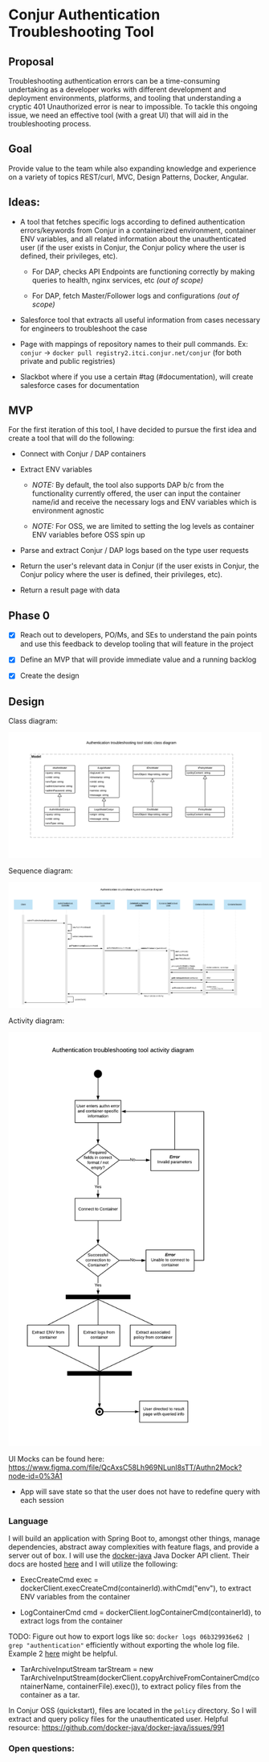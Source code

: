 # Conjur Authentication Troubleshooting Tool

## Proposal

Troubleshooting authentication errors can be a time-consuming undertaking as a developer works with different development 
and deployment environments, platforms, and tooling that understanding a cryptic 401 Unauthorized error is near to impossible. 
To tackle this ongoing issue, we need an effective tool (with a great UI) that will aid in the troubleshooting process.

## Goal

Provide value to the team while also expanding knowledge and experience on a variety of topics REST/curl, MVC, Design 
Patterns, Docker, Angular.

## Ideas:

- A tool that fetches specific logs according to defined authentication errors/keywords from Conjur in a containerized 
environment, container ENV variables, and all related information about the unauthenticated user (if the user exists in 
Conjur, the Conjur policy where the user is defined, their privileges, etc).
    
    - For DAP, checks API Endpoints are functioning correctly by making queries to health, nginx services, etc _(out of scope)_
    
    - For DAP, fetch Master/Follower logs and configurations  _(out of scope)_
 
- Salesforce tool that extracts all useful information from cases necessary for engineers to troubleshoot the case

- Page with mappings of repository names to their pull commands. Ex: `conjur` → `docker pull registry2.itci.conjur.net/conjur` (for both private and public registries)

- Slackbot where if you use a certain #tag (#documentation), will create salesforce cases for documentation  

## MVP

For the first iteration of this tool, I have decided to pursue the first idea and create a tool that will do the following:

- Connect with Conjur / DAP containers

- Extract ENV variables

    - *NOTE:* By default, the tool also supports DAP b/c from the functionality currently offered, the user can input 
    the container name/id and receive the necessary logs and ENV variables which is environment agnostic
    
    - *NOTE:* For OSS, we are limited to setting the log levels as container ENV variables before OSS spin up

- Parse and extract Conjur / DAP logs based on the type user requests

- Return the user's relevant data in Conjur (if the user exists in Conjur, the Conjur policy where the user is defined, 
their privileges, etc).

- Return a result page with data

## Phase 0

- [x] Reach out to developers, PO/Ms, and SEs to understand the pain points and use this feedback to develop tooling that will feature in the project

- [x] Define an MVP that will provide immediate value and a running backlog

- [x] Create the design

## Design

Class diagram:

![Class Diagram](./classDiagram.png)

Sequence diagram:

![System Sequence Diagram](./troubleshootSystemSequenceDiagram.png)

Activity diagram:

![Activity Diagram](./activityDiagram.png)

UI Mocks can be found here: https://www.figma.com/file/QcAxsC58Lh969NLunI8sTT/Authn2Mock?node-id=0%3A1

- App will save state so that the user does not have to redefine query with each session
 
### Language

I will build an application with Spring Boot to, amongst other things, manage dependencies, abstract away complexities with
feature flags, and provide a server out of box. I will use the [docker-java](https://github.com/docker-java/docker-java)
Java Docker API client. Their docs are hosted [here](https://javadoc.io/doc/com.github.docker-java/docker-java/3.0.1/index.html) and
I will utilize the following:

- ExecCreateCmd exec = dockerClient.execCreateCmd(containerId).withCmd("env"), to extract ENV variables from the container

- LogContainerCmd cmd = dockerClient.logContainerCmd(containerId), to extract logs from the container

TODO: Figure out how to export logs like so: `docker logs 06b329936e62 | grep "authentication"` efficiently without exporting
 the whole log file. Example 2 [here](https://www.programcreek.com/java-api-examples/?api=com.github.dockerjava.api.command.LogContainerCmd)
 might be helpful.

- TarArchiveInputStream tarStream = new TarArchiveInputStream(dockerClient.copyArchiveFromContainerCmd(containerName,
containerFile).exec()), to extract policy files from the container as a tar.

In Conjur OSS (quickstart), files are located in the `policy` directory. So I will extract and query policy files for the
unauthenticated user. Helpful resource: https://github.com/docker-java/docker-java/issues/991

### Open questions:
